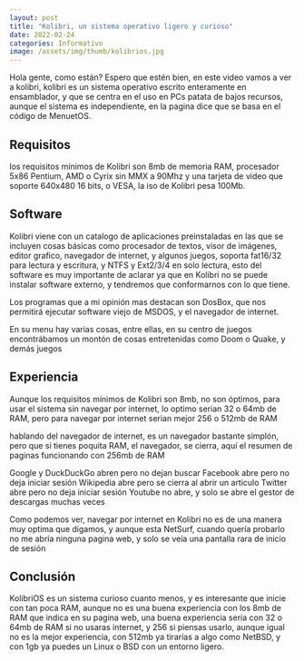 ```yaml
---
layout: post
title: "Kolibri, un sistema operativo ligero y curioso"
date: 2022-02-24
categories: Informativo
image: /assets/img/thumb/kolibrios.jpg
---
```


Hola gente, como están? Espero que estén bien, en este video vamos a ver a kolibri, kolibri es un sistema operativo escrito enteramente en ensamblador, y que se centra en el uso en PCs patata de bajos recursos, aunque el sistema es independiente, en la pagina dice que se basa en el código de MenuetOS.

## Requisitos

los requisitos mínimos de Kolibri son 8mb de memoria RAM, procesador 5x86 Pentium, AMD o Cyrix sin MMX a 90Mhz y una tarjeta de video que soporte 640x480 16 bits, o VESA, la iso de Kolibri pesa 100Mb.

## Software

Kolibri viene con un catalogo de aplicaciones preinstaladas en las que se incluyen cosas básicas como procesador de textos, visor de imágenes, editor grafico, navegador de internet, y algunos juegos, soporta fat16/32 para lectura y escritura, y NTFS y Ext2/3/4 en solo lectura, esto del software es muy importante de aclarar ya que en Kolibri no se puede instalar software externo, y tendremos que conformarnos con lo que tiene.

Los programas que a mi opinión mas destacan son DosBox, que nos permitirá ejecutar software viejo de MSDOS, y el navegador de internet.

En su menu hay varias cosas, entre ellas, en su centro de juegos encontrábamos un montón de cosas entretenidas como Doom o Quake, y demás juegos

## Experiencia

Aunque los requisitos mínimos de Kolibri son 8mb, no son óptimos, para usar el sistema sin navegar por internet, lo optimo serian 32 o 64mb de RAM, pero para navegar por internet serian mejor 256 o 512mb de RAM

hablando del navegador de internet, es un navegador bastante simplón, pero que si tienes poquita RAM, el navegador, se cierra, aquí el resumen de paginas funcionando con 256mb de RAM

Google y DuckDuckGo abren pero no dejan buscar
Facebook abre pero no deja iniciar sesión 
Wikipedia abre pero se cierra al abrir un articulo
Twitter abre pero no deja iniciar sesión 
Youtube no abre, y solo se abre el gestor de descargas muchas veces

Como podemos ver, navegar por internet en Kolibri no es de una manera muy optima que digamos, y aunque esta NetSurf, cuando quería probarlo no me abría ninguna pagina web, y solo se veía una pantalla rara de inicio de sesión

## Conclusión

KolibriOS es un sistema curioso cuanto menos, y es interesante que inicie con tan poca RAM, aunque no es una buena experiencia con los 8mb de RAM que indica en su pagina web, una buena experiencia seria con 32 o 64mb de RAM si no usaras internet, y 256 si piensas usarlo, aunque igual no es la mejor experiencia, con 512mb ya tirarías a algo como NetBSD, y con 1gb ya puedes un Linux o BSD con un entorno ligero.